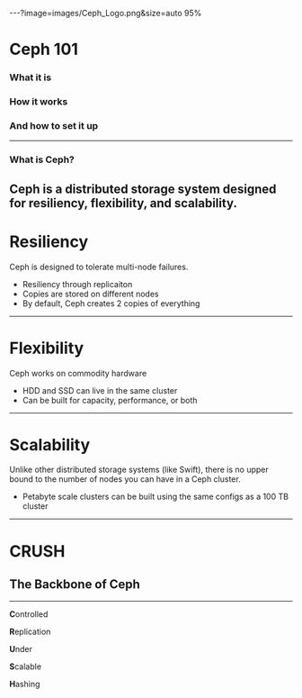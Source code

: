 ---?image=images/Ceph_Logo.png&size=auto 95%
# Ceph 101
### What it is
### How it works
### And how to set it up
---
### What is Ceph?


 Ceph is a distributed storage system designed for resiliency, flexibility, and scalability.
---
# Resiliency


Ceph is designed to tolerate multi-node failures.
 - Resiliency through replicaiton
 - Copies are stored on different nodes
 - By default, Ceph creates 2 copies of everything
---
# Flexibility


Ceph works on commodity hardware
 - HDD and SSD can live in the same cluster
 - Can be built for capacity, performance, or both
---
# Scalability


Unlike other distributed storage systems (like Swift), there is no upper bound to the number of nodes you can have in a Ceph cluster.
 - Petabyte scale clusters can be built using the same configs as a 100 TB cluster
---
# CRUSH

## The Backbone of Ceph 
---
**C**ontrolled

**R**eplication

**U**nder

**S**calable

**H**ashing

